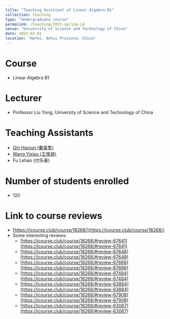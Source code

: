 ```yaml
---
title: "Teaching Assistant of Linear Algebra B1"
collection: teaching
type: "Undergraduate course"
permalink: /teaching/2023-spring-LA
venue: "University of Science and Technology of China"
date: 2023-03-01
location: "Hefei, Anhui Province, China"
---
```


Course
======
* Linear Algebra B1

Lecturer
======
* Professor Liu Yong, University of Science and Technology of China

Teaching Assistants
======
* [Qin Haojun (秦昊隽)](https://haojun-qin.github.io/)
* [Wang Yixiao (王怿骁)](http://home.ustc.edu.cn/~wyx_mail/)
* Fu Lehao (付乐豪)

Number of students enrolled
======
* 120

Link to course reviews
======
* [https://icourse.club/course/18268/](https://icourse.club/course/18268/)
* Some interesting reviews:
  * [https://icourse.club/course/18268/#review-67641](https://icourse.club/course/18268/#review-67641)
  * [https://icourse.club/course/18268/#review-67648](https://icourse.club/course/18268/#review-67648)
  * [https://icourse.club/course/18268/#review-67666](https://icourse.club/course/18268/#review-67666)
  * [https://icourse.club/course/18268/#review-67484](https://icourse.club/course/18268/#review-67484)
  * [https://icourse.club/course/18268/#review-63884](https://icourse.club/course/18268/#review-63884)
  * [https://icourse.club/course/18268/#review-67908](https://icourse.club/course/18268/#review-67908)
  * [https://icourse.club/course/18268/#review-63067](https://icourse.club/course/18268/#review-63067)
